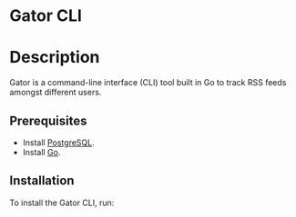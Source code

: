 # Gator CLI

# Description 
Gator is a command-line interface (CLI) tool built in Go to track RSS feeds amongst different users.

## Prerequisites
- Install [PostgreSQL](https://www.postgresql.org/).
- Install [Go](https://go.dev/).

## Installation
To install the Gator CLI, run:
